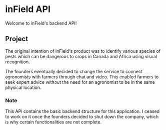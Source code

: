 # inField API

Welcome to inField's backend API!

## Project

The original intention of inField's product was to identify various species of pests which can be dangerous to crops in Canada and Africa using visual recognition.

The founders eventually decided to change the service to connect agronomists with farmers through chat and video. This enabled farmers to seek expert advice without the need for an agronomist to be in the same physical location.


### Note

This API contains the basic backend structure for this application. I ceased to work on it once the founders decided to shut down the company, which is why certain functionalities are not complete.
